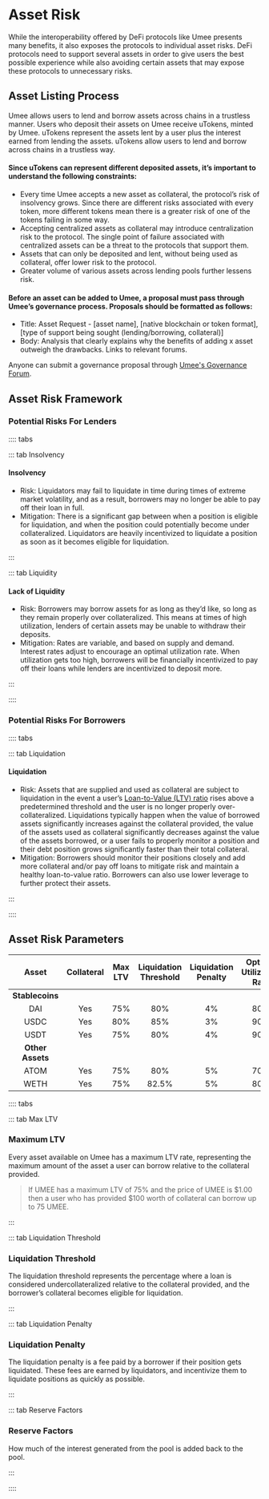 # Asset Risk

While the interoperability offered by DeFi protocols like Umee presents many benefits, it also exposes the protocols to individual asset risks. DeFi protocols need to support several assets in order to give users the best possible experience while also avoiding certain assets that may expose these protocols to unnecessary risks.

## Asset Listing Process

Umee allows users to lend and borrow assets across chains in a trustless manner. Users who deposit their assets on Umee receive uTokens, minted by Umee. uTokens represent the assets lent by a user plus the interest earned from lending the assets. uTokens allow users to lend and borrow across chains in a trustless way.

#### Since uTokens can represent different deposited assets, it’s important to understand the following constraints:

* Every time Umee accepts a new asset as collateral, the protocol’s risk of insolvency grows. Since there are different risks associated with every token, more different tokens mean there is a greater risk of one of the tokens failing in some way.
* Accepting centralized assets as collateral may introduce centralization risk to the protocol. The single point of failure associated with centralized assets can be a threat to the protocols that support them.
* Assets that can only be deposited and lent, without being used as collateral, offer lower risk to the protocol.
* Greater volume of various assets across lending pools further lessens risk.

#### Before an asset can be added to Umee, a proposal must pass through Umee’s governance process. Proposals should be formatted as follows:

* Title: Asset Request - \[asset name], \[native blockchain or token format], \[type of support being sought (lending/borrowing, collateral)]
* Body: Analysis that clearly explains why the benefits of adding x asset outweigh the drawbacks. Links to relevant forums.

Anyone can submit a governance proposal through [Umee's Governance Forum](https://commonwealth.im/umee/).

## Asset Risk Framework

### Potential Risks For Lenders

:::: tabs

::: tab Insolvency

#### Insolvency

* Risk: Liquidators may fail to liquidate in time during times of extreme market volatility, and as a result, borrowers may no longer be able to pay off their loan in full.
* Mitigation: There is a significant gap between when a position is eligible for liquidation, and when the position could potentially become under collateralized. Liquidators are heavily incentivized to liquidate a position as soon as it becomes eligible for liquidation.

:::

::: tab Liquidity

#### Lack of Liquidity

* Risk: Borrowers may borrow assets for as long as they’d like, so long as they remain properly over collateralized. This means at times of high utilization, lenders of certain assets may be unable to withdraw their deposits.
* Mitigation: Rates are variable, and based on supply and demand. Interest rates adjust to encourage an optimal utilization rate. When utilization gets too high, borrowers will be financially incentivized to pay off their loans while lenders are incentivized to deposit more.

:::

::::

### Potential Risks For Borrowers

:::: tabs

::: tab Liquidation

#### Liquidation

* Risk: Assets that are supplied and used as collateral are subject to liquidation in the event a user’s [Loan-to-Value (LTV) ratio](/users/blockchain-basics/what-is-defi.md#lending-and-borrowing-in-defi) rises above a predetermined threshold and the user is no longer properly over-collateralized. Liquidations typically happen when the value of borrowed assets significantly increases against the collateral provided, the value of the assets used as collateral significantly decreases against the value of the assets borrowed, or a user fails to properly monitor a position and their debt position grows significantly faster than their total collateral.
* Mitigation: Borrowers should monitor their positions closely and add more collateral and/or pay off loans to mitigate risk and maintain a healthy loan-to-value ratio. Borrowers can also use lower leverage to further protect their assets.

:::

::::

## Asset Risk Parameters

|       Asset      | Collateral | Max LTV | Liquidation Threshold | Liquidation Penalty | Optimal Utilization Rate | Reserve Factor |
| :--------------: | :--------: | :-----: | :-------------------: | :-----------------: | :----------------------: | :------------: |
|  **Stablecoins** |            |         |                       |                     |                          |                |
|        DAI       |     Yes    |   75%   |          80%          |          4%         |            80%           |       10%      |
|       USDC       |     Yes    |   80%   |          85%          |          3%         |            90%           |       10%      |
|       USDT       |     Yes    |   75%   |          80%          |          4%         |            90%           |       10%      |
| **Other Assets** |            |         |                       |                     |                          |                |
|       ATOM       |     Yes    |   75%   |          80%          |          5%         |            70%           |       10%      |
|       WETH       |     Yes    |   75%   |         82.5%         |          5%         |            80%           |       10%      |

:::: tabs

::: tab Max LTV

### Maximum LTV

Every asset available on Umee has a maximum LTV rate, representing the maximum amount of the asset a user can borrow relative to the collateral provided.

> If UMEE has a maximum LTV of 75% and the price of UMEE is $1.00 then a user who has provided $100 worth of collateral can borrow up to 75 UMEE.

:::

::: tab Liquidation Threshold

### Liquidation Threshold

The liquidation threshold represents the percentage where a loan is considered undercollateralized relative to the collateral provided, and the borrower’s collateral becomes eligible for liquidation.

:::

::: tab Liquidation Penalty

### Liquidation Penalty

The liquidation penalty is a fee paid by a borrower if their position gets liquidated. These fees are earned by liquidators, and incentivize them to liquidate positions as quickly as possible.

:::

::: tab Reserve Factors

### Reserve Factors

How much of the interest generated from the pool is added back to the pool.

:::

::::